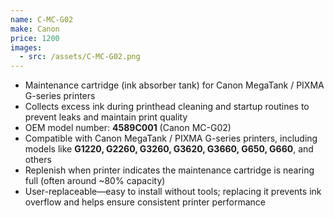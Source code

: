 ```yaml
---
name: C-MC-G02
make: Canon
price: 1200
images:
  - src: /assets/C-MC-G02.png
---
```


- Maintenance cartridge (ink absorber tank) for Canon MegaTank / PIXMA G-series printers
- Collects excess ink during printhead cleaning and startup routines to prevent leaks and maintain print quality
- OEM model number: **4589C001** (Canon MC-G02)
- Compatible with Canon MegaTank / PIXMA G-series printers, including models like **G1220, G2260, G3260, G3620, G3660, G650, G660**, and others
- Replenish when printer indicates the maintenance cartridge is nearing full (often around ~80% capacity)
- User-replaceable—easy to install without tools; replacing it prevents ink overflow and helps ensure consistent printer performance
